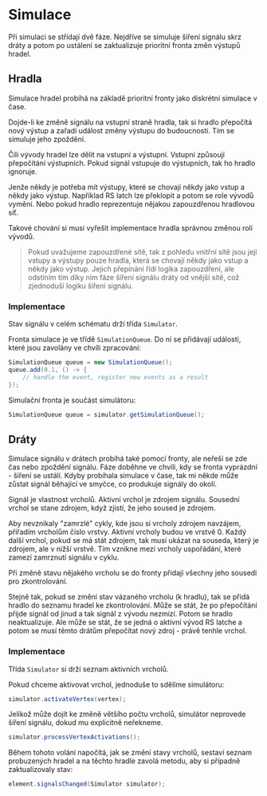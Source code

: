Simulace
========

Při simulaci se střídají dvě fáze. Nejdříve se simuluje šíření signálu skrz
dráty a potom po ustálení se zaktualizuje prioritní fronta změn výstupů hradel.


Hradla
------

Simulace hradel probíhá na základě prioritní fronty jako diskrétní simulace v čase.

Dojde-li ke změně signálu na vstupní straně hradla, tak si hradlo přepočítá nový výstup
a zařadí událost změny výstupu do budoucnosti. Tím se simuluje jeho zpoždění.

Čili vývody hradel lze dělit na vstupní a výstupní. Vstupní způsoují přepočítání výstupních.
Pokud signál vstupuje do výstupních, tak ho hradlo ignoruje.

Jenže někdy je potřeba mít výstupy, které se chovají někdy jako vstup a někdy jako výstup.
Například RS latch lze překlopit a potom se role vývodů vymění. Nebo pokud hradlo reprezentuje
nějakou zapouzdřenou hradlovou síť.

Takové chování si musí vyřešit implementace hradla správnou změnou rolí vývodů.

> Pokud uvažujeme zapouzdřené sítě, tak z pohledu vnitřní sítě jsou její vstupy a výstupy
pouze hradla, která se chovají někdy jako vstup a někdy jako výstup. Jejich přepínání
řídí logika zapouzdření, ale odstíním tím díky nim fáze šíření signálu dráty od vnější sítě,
což zjednoduší logiku šíření signálu.


### Implementace

Stav signálu v celém schématu drží třída `Simulator`.

Fronta simulace je ve třídě `SimulationQueue`. Do ní se přidávají události,
které jsou zavolány ve chvíli zpracování:

```java
SimulationQueue queue = new SimulationQueue();
queue.add(0.1, () -> {
    // handle the event, register new events as a result
});
```

Simulační fronta je součást simulátoru:

```java
SimulationQueue queue = simulator.getSimulationQueue();
```


Dráty
-----

Simulace signálu v drátech probíhá také pomocí fronty, ale neřeší se zde čas
nebo zpoždění signálu. Fáze doběhne ve chvíli, kdy se fronta vyprázdní - šíření
se ustálí. Kdyby probíhala simulace v čase, tak mi někde může zůstat signál běhající
ve smyčce, co produkuje signály do okolí.

Signál je vlastnost vrcholů. Aktivní vrchol je zdrojem signálu. Sousední vrchol se
stane zdrojem, když zjistí, že jeho soused je zdrojem.

Aby nevznikaly "zamrzlé" cykly, kde jsou si vrcholy zdrojem navzájem, přiřadím vrcholům
číslo vrstvy. Aktivní vrcholy budou ve vrstvě 0. Každý další vrchol, pokud se má stát zdrojem,
tak musí ukázat na souseda, který je zdrojem, ale v nižší vrstvě. Tím vznikne mezi
vrcholy uspořádání, které zamezí zamrznutí signálu v cyklu.

Při změně stavu nějakého vrcholu se do fronty přidají všechny jeho sousedi pro zkontrolování.

Stejně tak, pokud se změní stav vázaného vrcholu (k hradlu), tak se přidá hradlo do seznamu
hradel ke zkontrolování. Může se stát, že po přepočítání přijde signál od jinud a tak signál
z vývodu nezmizí. Potom se hradlo neaktualizuje. Ale může se stát, že se jedná o aktivní
vývod RS latche a potom se musí těmto drátům přepočítat nový zdroj - právě tenhle vrchol. 


### Implementace

Třída `Simulator` si drží seznam aktivních vrcholů.

Pokud chceme aktivovat vrchol, jednoduše to sdělíme simulátoru:

```java
simulator.activateVertex(vertex);
```

Jelikož může dojít ke změně většího počtu vrcholů, simulátor neprovede
šíření signálu, dokud mu explicitně neřekneme.

```java
simulator.processVertexActivations();
```

Během tohoto volání napočítá, jak se změní stavy vrcholů, sestaví seznam probuzených hradel
a na těchto hradle zavolá metodu, aby si případně zaktualizovaly stav:

```java
element.signalsChanged(Simulator simulator);
```
